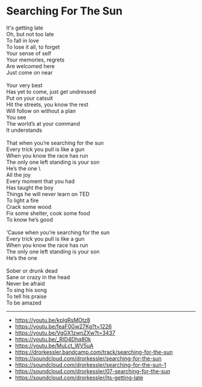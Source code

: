 # Searching For The Sun

It's getting late\
Oh, but not too late\
To fall in love\
To lose it all, to forget\
Your sense of self\
Your memories, regrets\
Are welcomed here\
Just come on near\
\
Your very best\
Has yet to come, just get undressed\
Put on your catsuit\
Hit the streets, you know the rest\
Will follow on without a plan\
You see\
The world’s at your command\
It understands\
\
That when you’re searching for the sun\
Every trick you pull is like a gun\
When you know the race has run\
The only one left standing is your son\
He’s the one
\       
All the joy\
Every moment that you had\
Has taught the boy\
Things he will never learn on TED\
To light a fire\
Crack some wood\
Fix some shelter, cook some food\
To know he’s good\
\
‘Cause when you’re searching for the sun\
Every trick you pull is like a gun\
When you know the race has run\
The only one left standing is your son\
He’s the one\
\
Sober or drunk dead\
Sane or crazy in the head\
Never be afraid\
To sing his song\
To tell his praise\
To be amazed

---
- https://youtu.be/kplgRsMOtz8
- https://youtu.be/feaF0Gw27Kg?t=1226
- https://youtu.be/VgGX1zwnZXw?t=3437
- https://youtu.be/_RID4Dhq80k
- https://youtu.be/MuLct_WV5uA
- https://drorkessler.bandcamp.com/track/searching-for-the-sun
- https://soundcloud.com/drorkessler/searching-for-the-sun
- https://soundcloud.com/drorkessler/searching-for-the-sun-1
- https://soundcloud.com/drorkessler/07-searching-for-the-sun
- https://soundcloud.com/drorkessler/its-getting-late
